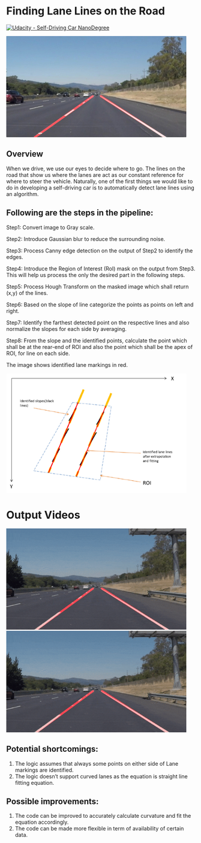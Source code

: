 # **Finding Lane Lines on the Road** 
[![Udacity - Self-Driving Car NanoDegree](https://s3.amazonaws.com/udacity-sdc/github/shield-carnd.svg)](http://www.udacity.com/drive)

<img src="test_images/laneLines_thirdPass.jpg" width="480" alt="Combined Image" />

Overview
---

When we drive, we use our eyes to decide where to go.  The lines on the road that show us where the lanes are act as our constant reference for where to steer the vehicle.  Naturally, one of the first things we would like to do in developing a self-driving car is to automatically detect lane lines using an algorithm.


## Following are the steps in the pipeline:

Step1: Convert image to Gray scale.

Step2: Introduce Gaussian blur to reduce the surrounding noise.

Step3: Process Canny edge detection on the output of Step2 to identify the edges.

Step4: Introduce the Region of Interest (RoI) mask on the output from Step3. This will help us
process the only the desired part in the following steps.

Step5: Process Hough Transform on the masked image which shall return (x,y) of the lines.

Step6: Based on the slope of line categorize the points as points on left and right.

Step7: Identify the farthest detected point on the respective lines and also normalize the slopes for
each side by averaging.

Step8: From the slope and the identified points, calculate the point which shall be at the rear-end of
ROI and also the point which shall be the apex of ROI, for line on each side.

The image shows identified lane markings in red.

<img src="Supporting_img.png" width="480" alt="Supporting_img" />


# Output Videos


<img src="test_videos_output/solidWhiteRight.gif.gif" width="480" alt="Output video" />


<img src="test_videos_output/solidWhiteRight.gif.gif" width="480" alt="Output video" />



## Potential shortcomings:

1. The logic assumes that always some points on either side of Lane markings are identified.
2. The logic doesn’t support curved lanes as the equation is straight line fitting equation.

## Possible improvements:

1. The code can be improved to accurately calculate curvature and fit the equation accordingly.
2. The code can be made more flexible in term of availability of certain data.

